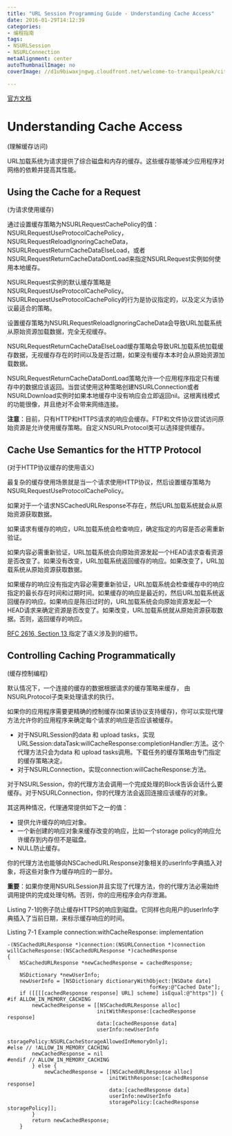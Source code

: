 ```yaml
---
title: "URL Session Programming Guide - Understanding Cache Access"
date: 2016-01-29T14:12:39
categories: 
- 编程指南
tags: 
- NSURLSession
- NSURLConnection
metaAlignment: center
autoThumbnailImage: no
coverImage: //d1u9biwaxjngwg.cloudfront.net/welcome-to-tranquilpeak/city.jpg

---
```


[官方文档](https://developer.apple.com/library/prerelease/tvos/documentation/Cocoa/Conceptual/URLLoadingSystem/Concepts/CachePolicies.html#//apple_ref/doc/uid/20001843-BAJEAIEE)
<!--more-->

# Understanding Cache Access
(理解缓存访问)

URL加载系统为请求提供了综合磁盘和内存的缓存。这些缓存能够减少应用程序对网络的依赖并提高其性能。

## Using the Cache for a Request
(为请求使用缓存)

通过设置缓存策略为NSURLRequestCachePolicy的值：NSURLRequestUseProtocolCachePolicy，NSURLRequestReloadIgnoringCacheData，NSURLRequestReturnCacheDataElseLoad，或者NSURLRequestReturnCacheDataDontLoad来指定NSURLRequest实例如何使用本地缓存。

NSURLRequest实例的默认缓存策略是NSURLRequestUseProtocolCachePolicy。NSURLRequestUseProtocolCachePolicy的行为是协议指定的，以及定义为该协议最适合的策略。

设置缓存策略为NSURLRequestReloadIgnoringCacheData会导致URL加载系统从原始资源加载数据，完全无视缓存。

NSURLRequestReturnCacheDataElseLoad缓存策略会导致URL加载系统加载缓存数据，无视缓存存在的时间以及是否过期，如果没有缓存本本时会从原始资源加载数据。

NSURLRequestReturnCacheDataDontLoad策略允许一个应用程序指定只有缓存中的数据应该返回。当尝试使用这种策略创建NSURLConnection或者NSURLDownload实例时如果本地缓存中没有响应会立即返回nil。这根离线模式的功能很像，并且绝对不会带来网络连接。

**注意**：目前，只有HTTP和HTTPS请求的响应会缓存。FTP和文件协议尝试访问原始资源是允许使用缓存策略。自定义NSURLProtocol类可以选择提供缓存。

## Cache Use Semantics for the HTTP Protocol
(对于HTTP协议缓存的使用语义)

最复杂的缓存使用场景就是当一个请求使用HTTP协议，然后设置缓存策略为NSURLRequestUseProtocolCachePolicy。

如果对于一个请求NSCachedURLResponse不存在，然后URL加载系统就会从原始资源获取数据。

如果请求有缓存的响应，URL加载系统会检查响应，确定指定的内容是否必需重新验证。

如果内容必需重新验证，URL加载系统会向原始资源发起一个HEAD请求查看资源是否改变了。如果没有改变，URL加载系统返回缓存的响应。如果改变了，URL加载系统从原始资源获取数据。

如果缓存的响应没有指定内容必需要重新验证，URL加载系统会检查缓存中的响应指定的最长存在时间和过期时间。如果缓存的响应是最近的，然后URL加载系统返回缓存的响应。如果响应是陈旧过时的，URL加载系统会向原始资源发起一个HEAD请求来确定资源是否改变了。如果改变，URL加载系统就从原始资源获取数据。否则，返回缓存的响应。

[ RFC 2616, Section 13 ](http://www.w3.org/Protocols/rfc2616/rfc2616-sec13.html#sec13)指定了语义涉及到的细节。

## Controlling Caching Programmatically
(缓存控制编程)

默认情况下，一个连接的缓存的数据根据请求的缓存策略来缓存， 由NSURLProtocol子类来处理请求的执行。

如果你的应用程序需要更精确的控制缓存(如果该协议支持缓存)，你可以实现代理方法允许你的应用程序来确定每个请求的响应是否应该被缓存。

* 对于NSURLSession的data 和 upload tasks，实现URLSession:dataTask:willCacheResponse:completionHandler:方法。这个代理方法只会为data 和 upload tasks调用。下载任务的缓存策略由专门指定的缓存策略决定。
* 对于NSURLConnection，实现connection:willCacheResponse:方法。

对于NSURLSession，你的代理方法会调用一个完成处理的Block告诉会话什么要缓存。对于NSURLConnection，你的代理方法会返回连接应该缓存的对象。

其这两种情况，代理通常提供如下之一的值：

* 提供允许缓存的响应对象。
* 一个新创建的响应对象来缓存改变的响应，比如一个storage policy的响应允许缓存到内存但不是磁盘。
* NULL防止缓存。

你的代理方法也能够向NSCachedURLResponse对象相关的userInfo字典插入对象，将这些对象作为缓存响应的一部分。

**重要**：如果你使用NSURLSession并且实现了代理方法，你的代理方法必需始终调用提供的完成处理句柄。否则，你的应用程序会内存泄漏。

Listing 7-1的例子防止缓存HTTPS的响应到磁盘。它同样也向用户的userInfo字典插入了当前日期，来标示缓存响应的时间。

Listing 7-1  Example connection:withCacheResponse: implementation

    -(NSCachedURLResponse *)connection:(NSURLConnection *)connection
    willCacheResponse:(NSCachedURLResponse *)cachedResponse
    {
        NSCachedURLResponse *newCachedResponse = cachedResponse;
        
        NSDictionary *newUserInfo;
        newUserInfo = [NSDictionary dictionaryWithObject:[NSDate date]
                                                  forKey:@"Cached Date"];
        if ([[[[cachedResponse response] URL] scheme] isEqual:@"https"]) {
    #if ALLOW_IN_MEMORY_CACHING
            newCachedResponse = [[NSCachedURLResponse alloc]
                                 initWithResponse:[cachedResponse response]
                                 data:[cachedResponse data]
                                 userInfo:newUserInfo
                                 storagePolicy:NSURLCacheStorageAllowedInMemoryOnly];
    #else // !ALLOW_IN_MEMORY_CACHING
            newCachedResponse = nil
    #endif // ALLOW_IN_MEMORY_CACHING
            } else {
                newCachedResponse = [[NSCachedURLResponse alloc]
                                     initWithResponse:[cachedResponse response]
                                     data:[cachedResponse data]
                                     userInfo:newUserInfo
                                     storagePolicy:[cachedResponse storagePolicy]];
            }
            return newCachedResponse;
        }
